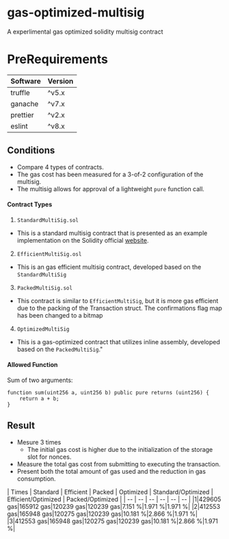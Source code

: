 # gas-optimized-multisig
A experlimental gas optimized solidity multisig contract

# PreRequirements
|  Software  |  Version  |
| ---- | ---- |
|  truffle  |  ^v5.x  |
|  ganache |  ^v7.x  |
|  prettier  |  ^v2.x  |
|  eslint  |  ^v8.x  |

## Conditions
- Compare 4 types of contracts.
- The gas cost has been measured for a 3-of-2 configuration of the multisig.
- The multisig allows for approval of a lightweight `pure` function call.

#### Contract Types
1. `StandardMultiSig.sol`
  - This is a standard multisig contract that is presented as an example implementation on the Solidity official [website](https://solidity-by-example.org/app/multi-sig-wallet/).
2. `EfficientMultiSig.osl`
  - This is an gas efficient multisig contract, developed based on the `StandardMultiSig`
3. `PackedMultiSig.sol`
  - This contract is similar to `EfficientMultiSig`, but it is more gas efficient due to the packing of the Transaction struct. The confirmations flag map has been changed to a bitmap
4. `OptimizedMultiSig`
  - This is a gas-optimized contract that utilizes inline assembly, developed based on the `PackedMultiSig`."

#### Allowed Function
Sum of two arguments:
```sol
function sum(uint256 a, uint256 b) public pure returns (uint256) {
    return a + b;
}
```

## Result
- Mesure 3 times
  - The initial gas cost is higher due to the initialization of the storage slot for nonces.
- Measure the total gas cost from submitting to executing the transaction.
- Present both the total amount of gas used and the reduction in gas consumption.

| Times  | Standard | Efficient | Packed | Optimized | Standard/Optimized | Efficient/Optimized | Packed/Optimized |
| -- | -- | -- | -- | -- | -- |
|1|429605 gas|165912 gas|120239 gas|120239 gas|7.151 %|1.971 %|1.971 %|
|2|412553 gas|165948 gas|120275 gas|120239 gas|10.181 %|2.866 %|1.971 %|
|3|412553 gas|165948 gas|120275 gas|120239 gas|10.181 %|2.866 %|1.971 %|
